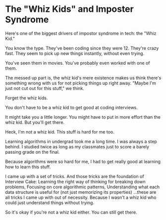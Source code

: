 # The "Whiz Kids" and Imposter Syndrome

Here's one of the biggest drivers of impostor syndrome in tech: the "Whiz Kid."

You know the type. They've been coding since they were 12. They're crazy fast. They seem to pick up new things instantly, without even trying.

You've seen them in movies. You've probably even worked with one of them.

The messed up part is, the whiz kid's mere existence makes us think there's something wrong with us for not picking things up right away. "Maybe I'm just not cut out for this stuff," we think.

Forget the whiz kids.

You don't have to be a whiz kid to get good at coding interviews.

It might take you a little longer. You might have to put in more effort than the whiz kid. But you'll get there.

Heck, I'm not a whiz kid. This stuff is hard for me too.

Learning algorithms in undergrad took me a long time. I was always a step behind. I studied twice as long as my classmates just to score a barely passing grade on the final.

Because algorithms were so hard for me, I had to get really good at learning how to learn this stuff.

I came up with a set of tricks. And those tricks are the foundation of Interview Cake:
Learning the right way of thinking for breaking down problems,
Focusing on core algorithmic patterns,
Understanding what each data structure is useful for (not just memorizing its properties)
...these are all tricks I came up with out of necessity. Because I wasn't a whiz kid who could just understand things without trying.

So it's okay if you're not a whiz kid either. You can still get there.
